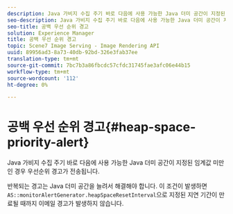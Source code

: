 ```yaml
---
description: Java 가비지 수집 주기 바로 다음에 사용 가능한 Java 더미 공간이 지정된 임계값 미만인 경우 우선순위 경고가 전송됩니다.
seo-description: Java 가비지 수집 주기 바로 다음에 사용 가능한 Java 더미 공간이 지정된 임계값 미만인 경우 우선순위 경고가 전송됩니다.
seo-title: 공백 우선 순위 경고
solution: Experience Manager
title: 공백 우선 순위 경고
topic: Scene7 Image Serving - Image Rendering API
uuid: 89956ad3-8a73-40db-92bd-326e3fab37ee
translation-type: tm+mt
source-git-commit: 7bc7b3a86fbcdc57cfdc31745fae3afc06e44b15
workflow-type: tm+mt
source-wordcount: '112'
ht-degree: 0%

---
```



# 공백 우선 순위 경고{#heap-space-priority-alert}

Java 가비지 수집 주기 바로 다음에 사용 가능한 Java 더미 공간이 지정된 임계값 미만인 경우 우선순위 경고가 전송됩니다.

반복되는 경고는 Java 더미 공간을 늘려서 해결해야 합니다. 이 조건이 발생하면 `AS::monitorAlertGenerator.heapSpaceResetInterval`으로 지정된 지연 기간이 만료될 때까지 이메일 경고가 발생하지 않습니다.
